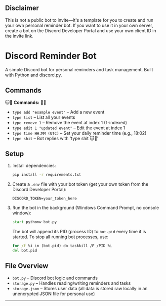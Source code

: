 ## Disclaimer
This is not a public bot to invite—it's a template for you to create and run your own personal reminder bot. If you want to use it in your own server, create a bot on the Discord Developer Portal and use your own client ID in the invite link.

# Discord Reminder Bot

A simple Discord bot for personal reminders and task management. Built with Python and discord.py.

## Commands

🐱🌹 **Commands:** 🌹🐱
- `type add "example event"` – Add a new event
- `type list` – List all your events
- `type remove 1` – Remove the event at index 1 (1-indexed)
- `type edit 1 "updated event"` – Edit the event at index 1
- `type time HH:MM (UTC)` – Set your daily reminder time (e.g., 18:02)
- `type shit` – Bot replies with 'type shit 🐱🌹'

## Setup

1. Install dependencies:
   ```bash
   pip install -r requirements.txt
   ```
2. Create a `.env` file with your bot token (get your own token from the Discord Developer Portal):
   ```env
   DISCORD_TOKEN=your_token_here
   ```
3. Run the bot in the background (Windows Command Prompt, no console window):
   ```cmd
   start pythonw bot.py
   ```
   The bot will append its PID (process ID) to `bot.pid` every time it is started. To stop all running bot processes, use:
   ```cmd
   for /f %i in (bot.pid) do taskkill /F /PID %i
   del bot.pid
   ```

## File Overview
- `bot.py` – Discord bot logic and commands
- `storage.py` – Handles reading/writing reminders and tasks
- `storage.json` – Stores user data (all data is stored raw locally in an unencrypted JSON file for personal use)

---
